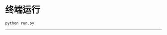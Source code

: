 # 终端运行

```shell
python run.py
```
*******************************************************************************************************************************************************************************